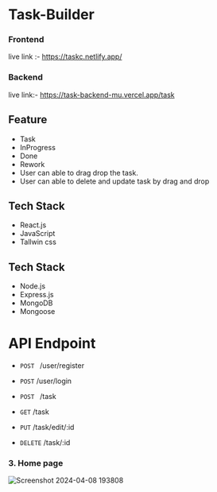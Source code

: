 # Task-Builder

### Frontend 
 live link :- https://taskc.netlify.app/

### Backend 
 live link:- https://task-backend-mu.vercel.app/task

 ## Feature
-  Task
-  InProgress
-  Done
-  Rework
-  User can able to drag drop the task.
-  User can able to delete and update task by drag and drop

## Tech Stack
-   React.js
-   JavaScript
-   Tallwin css

## Tech Stack
-   Node.js
-   Express.js
-   MongoDB  
-   Mongoose

 # API Endpoint
 - `POST `    /user/register
 - `POST`     /user/login
 
- `POST `   /task
- `GET`     /task
-  `PUT`    /task/edit/:id
-  `DELETE` /task/:id


### 3. Home page
![Screenshot 2024-04-08 193808](https://github.com/Sajid788/Task-Builder/assets/129252454/760b209b-d544-4d87-b81f-382bfdfdc69a)


 
